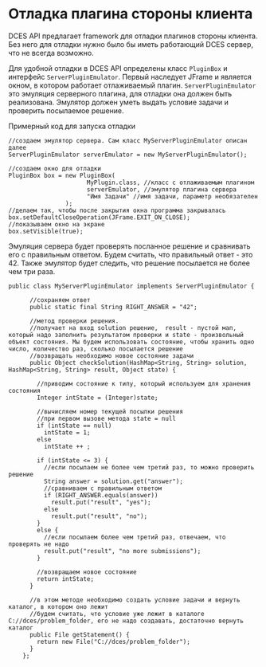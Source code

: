 # Отладка плагина стороны клиента #

DCES API предлагает framework для отладки плагинов стороны клиента. Без него для отладки нужно было бы иметь работающий DCES сервер, что не всегда возможно.

Для удобной отладки в DCES API определены класс `PluginBox` и интерфейс `ServerPluginEmulator`. Первый наследует JFrame и является окном, в котором работает отлаживаемый плагин.
`ServerPluginEmulator` это эмуляция серверного плагина, для отладки она должен быть реализована. Эмулятор должен уметь выдать условие задачи и проверить посылаемое решение.

Примерный код для запуска отладки
```
//создаем эмулятор сервера. Сам класс MyServerPluginEmulator описан далее
ServerPluginEmulator serverEmulator = new MyServerPluginEmulator();

//создаем окно для отладки
PluginBox box = new PluginBox(
                      MyPlugin.class, //класс с отлаживаемым плагином
                      serverEmulator, //эмулятор плагина сервера
                      "Имя Задачи" //имя задачи, параметр необязателен
                );
//делаем так, чтобы после закрытия окна программа закрывалась
box.setDefaultCloseOperation(JFrame.EXIT_ON_CLOSE);
//показываем окно на экране
box.setVisible(true);
```

Эмуляция сервера будет проверять посланное решение и сравнивать его с правильным ответом. Будем считать, что правильный ответ - это 42. Также эмулятор будет следить, что решение посылается не более чем три раза.

```
public class MyServerPluginEmulator implements ServerPluginEmulator {
     
      //сохраняем ответ
      public static final String RIGHT_ANSWER = "42";

      //метод проверки решения.
      //получает на вход solution решение,  result - пустой мап, который надо заполнить результатом проверки и state - произвольный объект состояния. Мы будем использовать состояние, чтобы хранить одно число, количество раз, сколько посылается решение
      //возвращать необходимо новое состояние задачи
      public Object checkSolution(HashMap<String, String> solution, HashMap<String, String> result, Object state) {

        //приводим состояние к типу, который используем для хранения состояния
        Integer intState = (Integer)state;

        //вычисляем номер текущей посылки решения
        //при первом вызове метода state = null
        if (intState == null)
          intState = 1;
        else
          intState ++ ;

        if (intState <= 3) {
          //если посылаем не более чем третий раз, то можно проверить решение
          String answer = solution.get("answer");
          //сравниваем с правильным ответом
          if (RIGHT_ANSWER.equals(answer))
            result.put("result", "yes");
          else
            result.put("result", "no");
        }
        else {
          //если посылаем более чем третий раз, отвечаем, что проверять не надо
          result.put("result", "no more submissions");
        }

        //возвращаем новое состояние
        return intState;
      }

      //в этом методе необходимо создать условие задачи и вернуть каталог, в котором оно лежит
      //будем считать, что условие уже лежит в каталоге C://dces/problem_folder, его не надо создавать, достаточно вернуть каталог
      public File getStatement() {
        return new File("C://dces/problem_folder");
      }
    };
```
